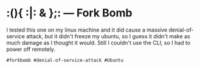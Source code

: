 # :(){ :|: & };: — Fork Bomb

I tested this one on my linux machine and it did cause a massive denial-of-service attack, but it didn't freeze my ubuntu, so I guess it didn't make as much damage
as I thought it would. Still I couldn't use the CLI, so I had to power off remotely. 

    #forkbomb #denial-of-service-attack #Ubuntu

